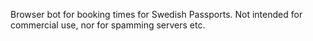 Browser bot for booking times for Swedish Passports. Not intended for commercial use, nor for spamming servers etc.
